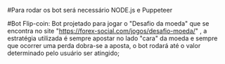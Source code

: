 #Para rodar os bot será necessário NODE.js e Puppeteer

#Bot Flip-coin: Bot projetado para jogar o "Desafio da moeda" que se encontra no site "https://forex-social.com/jogos/desafio-moeda/" , a estratégia utilizada é sempre apostar no lado "cara" da moeda e sempre que ocorrer uma perda dobra-se a aposta, o bot rodará até o valor determinado pelo usuário ser atingido;